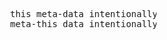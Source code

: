 <pre>










                                this meta-data intentionally left page-like
                                meta-this data intentionally left-page like















































                                                                                                             .
</pre>